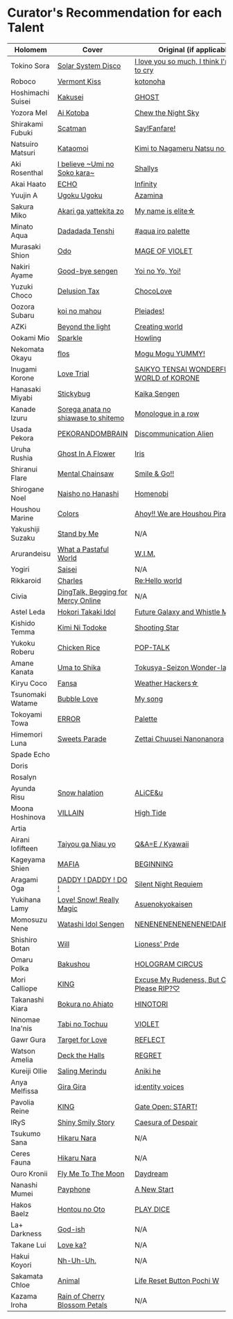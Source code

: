 # Curator's Recommendation for each Talent

|Holomem          |Cover                                                              |Original (if applicable)                                                      |
|-----------------|-------------------------------------------------------------------|------------------------------------------------------------------------------|
|Tokino Sora      |[Solar System Disco](https://youtu.be/wHw3jSvZxNI)                 |[I love you so much, I think I'm going to cry](https://youtu.be/LPEE4MMDieo)  |
|Roboco           |[Vermont Kiss](https://youtu.be/uc7I72C1giU)                       |[kotonoha](https://youtu.be/5A_RqpENxvg)                                      |
|Hoshimachi Suisei|[Kakusei](https://youtu.be/dPTeBvVJ_xY)                            |[GHOST](https://youtu.be/IKKar5SS29E)                                         |
|Yozora Mel       |[Ai Kotoba](https://youtu.be/jW4q0w6CCIo)                          |[Chew the Night Sky](https://youtu.be/8iin3HQpwSY)                            |
|Shirakami Fubuki |[Scatman](https://youtu.be/VaqLk1YCv-s)                            |[Say!Fanfare!](https://youtu.be/pFgUluV_00s)                                  |
|Natsuiro Matsuri |[Kataomoi](https://youtu.be/TT6gTs2B1Uw)                           |[Kimi to Nagameru Natsu no Hana](https://youtu.be/llv_1-WEQGg)                |
|Aki Rosenthal    |[I believe \~Umi no Soko kara~](https://youtu.be/IN0KT2ABM10)      |[Shallys](https://youtu.be/Ii7rtNaGlls)                                       |
|Akai Haato       |[ECHO](https://youtu.be/Z8TnOhIxN90)                               |[Infinity](https://youtu.be/9mj2QJE-UOI)                                      |
|Yuujin A         |[Ugoku Ugoku](https://youtu.be/yfEUPlRuPac)                        |[Azamina](https://youtu.be/88UYLWDjomE)                                       |
|Sakura Miko      |[Akari ga yattekita zo](https://youtu.be/K57XcDsUl6A)              |[My name is elite☆](https://youtu.be/Y8o4goeVM0o)                             |
|Minato Aqua      |[Dadadada Tenshi](https://youtu.be/O8v5S1nhKzo)                    |[#aqua iro palette](https://youtu.be/6bnaBnd4kyU)                             |
|Murasaki Shion   |[Odo](https://youtu.be/9S0-GoCSk38)                                |[MAGE OF VIOLET](https://youtu.be/pMNnZIz6YYM)                                |
|Nakiri Ayame     |[Good-bye sengen](https://youtu.be/z1W4c7ym49Y)                    |[Yoi no Yo, Yoi!](https://youtu.be/ECkxzFgbJqQ)                               |
|Yuzuki Choco     |[Delusion Tax](https://youtu.be/n9DqvVNBdVI)                       |[ChocoLove](https://youtu.be/jlELf83gpBw)                                     |
|Oozora Subaru    |[koi no mahou](https://youtu.be/t-Y-UnC2HQo)                       |[Pleiades!](https://youtu.be/j69l0KUkltw)                                     |
|AZKi             |[Beyond the light](https://youtu.be/0LGn4esfu2M)                   |[Creating world](https://youtu.be/aqRIPFT-EUw)                                |
|Ookami Mio       |[Sparkle](https://youtu.be/2l_6oIGTrbg)                            |[Howling](https://youtu.be/YPm9T622OX0)                                       |
|Nekomata Okayu   |[flos](https://youtu.be/4muYzftomAE)                               |[Mogu Mogu YUMMY!](https://youtu.be/j6P_m6adkgc)                              |
|Inugami Korone   |[Love Trial](https://youtu.be/G49bAinM6Lc)                         |[SAIKYO TENSAI WONDERFUL WORLD of KORONE](https://youtu.be/nks1I1sY53I)       |
|Hanasaki Miyabi  |[Stickybug](https://youtu.be/STBJ_N3YLiw)                          |[Kaika Sengen](https://youtu.be/8cI76r7KvIs)                                  |
|Kanade Izuru     |[Sorega anata no shiawase to shitemo](https://youtu.be/oPahzleK0Nk)|[Monologue in a row](https://youtu.be/_iBexWOf6aw)                            |
|Usada Pekora     |[PEKORANDOMBRAIN](https://youtu.be/_KTwDH_KQ_g)                    |[Discommunication Alien](https://youtu.be/AAr2lHZLNyU)                        |
|Uruha Rushia     |[Ghost In A Flower](https://youtu.be/UBSx4qqeikY)                  |[Iris](https://youtu.be/NtRpDpfE69Y)                                          |
|Shiranui Flare   |[Mental Chainsaw](https://youtu.be/lUoBNjIWiAc)                    |[Smile & Go!!](https://youtu.be/G4PT1phuM9M)                                  |
|Shirogane Noel   |[Naisho no Hanashi](https://youtu.be/YVdA-QCcXYc)                  |[Homenobi](https://youtu.be/LMYIam2RFkg)                                      |
|Houshou Marine   |[Colors](https://youtu.be/V_5mwG9M5Eo)                             |[Ahoy!! We are Houshou Pirates☆](https://youtu.be/gZL4-f3jRoE)                |
|Yakushiji Suzaku |[Stand by Me](https://youtu.be/PL0UuyyZPLM)                        |N/A                                                                           |
|Arurandeisu      |[What a Pastaful World](https://youtu.be/0nuLQ7W9ykA)              |[W.I.M.](https://youtu.be/n7SHBurxQzc)                                        |
|Yogiri           |[Saisei](https://youtu.be/yW5K73ZNRJk)                             |N/A                                                                           |
|Rikkaroid        |[Charles](https://youtu.be/hbQFCDKXulg)                            |[Re:Hello world](https://youtu.be/NK6Elz5MrqQ)                                |
|Civia            |[DingTalk, Begging for Mercy Online](https://youtu.be/IEd29ef7g_E) |N/A                                                                           |
|Astel Leda       |[Hokori Takaki Idol](https://youtu.be/m1VuEIVLM7Y)                 |[Future Galaxy and Whistle Melody](https://youtu.be/1EhYg1GlsA4)              |
|Kishido Temma    |[Kimi Ni Todoke](https://youtu.be/M7bRLFkcdiE)                     |[Shooting Star](https://youtu.be/cDCrIWMNWEA)                                 |
|Yukoku Roberu    |[Chicken Rice](https://youtu.be/tJ9Uq8z_pug)                       |[POP-TALK](https://youtu.be/oazCXvy6Rvs)                                      |
|Amane Kanata     |[Uma to Shika](https://youtu.be/tGXZNHNhI0I)                       |[Tokusya-Seizon Wonder-la-der!!](https://youtu.be/mcQs0iQE0bs)                |
|Kiryu Coco       |[Fansa](https://youtu.be/f_djNpDqm3Q)                              |[Weather Hackers☆](https://youtu.be/khRDaLiyGdA)                              |
|Tsunomaki Watame |[Bubble Love](https://youtu.be/2I3oQIF6UaU)                        |[My song](https://youtu.be/6VGkeUaX-zk)                                       |
|Tokoyami Towa    |[ERROR](https://youtu.be/3UV8OZj2olg)                              |[Palette](https://youtu.be/Ud73fm4Uoq0)                                       |
|Himemori Luna    |[Sweets Parade](https://youtu.be/hPQFsU7ichI)                      |[Zettai Chuusei Nanonanora](https://youtu.be/LaZIY8bYf-k)                     |
|Spade Echo       |                                                                   |                                                                              |
|Doris            |                                                                   |                                                                              |
|Rosalyn          |                                                                   |                                                                              |
|Ayunda Risu      |[Snow halation](https://youtu.be/uw9SUSvWBN0)                      |[ALiCE&u](https://youtu.be/IGviVpVE1fA)                                       |
|Moona Hoshinova  |[VILLAIN](https://youtu.be/Jr3Z9qtBk7k)                            |[High Tide](https://youtu.be/stmZAThUl64)                                     |
|Artia            |                                                                   |                                                                              |
|Airani Iofifteen |[Taiyou ga Niau yo](https://youtu.be/Q4-h-IdOqLs)                  |[Q&A=E / Kyawaii](#)                                                          |
|Kageyama Shien   |[MAFIA](https://youtu.be/QMUxZaE-odM)                              |[BEGINNING](https://youtu.be/D5_ktqaiaPw)                                     |
|Aragami Oga      |[DADDY ! DADDY ! DO !](https://youtu.be/cos54QJsb7o)               |[Silent Night Requiem](https://youtu.be/sG8yKByxSR0)                          |
|Yukihana Lamy    |[Love! Snow! Really Magic](https://youtu.be/JSOXoNVTy0g)           |[Asuenokyokaisen](https://youtu.be/ULtGHb83pTI)                               |
|Momosuzu Nene    |[Watashi Idol Sengen](https://youtu.be/kKqcQADSoIM)                |[NENENENENENENENE!DAIBAKUSOU](https://youtu.be/7P5oggg7aSE)                   |
|Shishiro Botan   |[Will](https://youtu.be/o14s6S0k5qw)                               |[Lioness' Prde](https://youtu.be/npVP58NvdQ8)                                 |
|Omaru Polka      |[Bakushou](https://youtu.be/xfrS_3gRdrg)                           |[HOLOGRAM CIRCUS](https://youtu.be/LQ_eazT56FA)                               |
|Mori Calliope    |[KING](https://youtu.be/qNIhngowViI)                               |[Excuse My Rudeness, But Could You Please RIP?♡](https://youtu.be/5y3xh8gs24c)|
|Takanashi Kiara  |[Bokura no Ahiato](https://youtu.be/98Yx9TuE09A)                   |[HINOTORI](https://youtu.be/eDfMDkgheQY)                                      |
|Ninomae Ina'nis  |[Tabi no Tochuu](https://youtu.be/NIv_yYKl9tQ)                     |[VIOLET](https://youtu.be/8ZdLXELdF9Q)                                        |
|Gawr Gura        |[Target for Love](https://youtu.be/uCfjf3rvTJY)                    |[REFLECT](https://youtu.be/WGgEFoI9MhE)                                       |
|Watson Amelia    |[Deck the Halls](https://youtu.be/IT7mfF97m3w)                     |[REGRET](https://youtu.be/Jj2JFtU7c78)                                        |
|Kureiji Ollie    |[Saling Merindu](https://youtu.be/4IG4BYARwZI)                     |[Aniki he](https://youtu.be/R-sDmGmsNqo?t=1274)                               |
|Anya Melfissa    |[Gira Gira](https://youtu.be/ZmM5OgXXVA4)                          |[id:entity voices](https://youtu.be/Wp90CrP-s_8)                              |
|Pavolia Reine    |[KING](https://youtu.be/LfI8sxSFtuE)                               |[Gate Open: START!](https://youtu.be/VFpOBazE3rs)                             |
|IRyS             |[Shiny Smily Story](https://youtu.be/mDN9o6GQdm4)                  |[Caesura of Despair](https://youtu.be/rDyZ3VgjcCE)                            |
|Tsukumo Sana     |[Hikaru Nara](https://youtu.be/U-9M-BjFYMc)                        |N/A                                                                           |
|Ceres Fauna      |[Hikaru Nara](https://youtu.be/U-9M-BjFYMc)                        |N/A                                                                           |
|Ouro Kronii      |[Fly Me To The Moon](https://youtu.be/CEWQXuQxEIU)                 |[Daydream](https://youtu.be/6W749jRBg-4)                                      |
|Nanashi Mumei    |[Payphone](https://youtu.be/-wZhOWD43jk)                           |[A New Start](https://youtu.be/Py21QCndbxc)                                   |
|Hakos Baelz      |[Hontou no Oto](https://youtu.be/AAwJ0_uqhb4)                      |[PLAY DICE](https://youtu.be/na6bysYNuS0)                                     |
|La+ Darkness     |[God-ish](https://youtu.be/yTb_AvLchgY)                            |N/A                                                                           |
|Takane Lui       |[Love ka?](https://youtu.be/7jDkn2TzxJk)                           |N/A                                                                           |
|Hakui Koyori     |[Nh-Uh-Uh.](https://youtu.be/R3OxEcOpT0M)                          |N/A                                                                           |
|Sakamata Chloe   |[Animal](https://youtu.be/s-wDgxGCj4g)                             |[Life Reset Button Pochi W](https://youtu.be/IxOjRtMv3Cg)                     |
|Kazama Iroha     |[Rain of Cherry Blossom Petals](https://youtu.be/D8pdSRs_C4o)      |N/A                                                                           |

